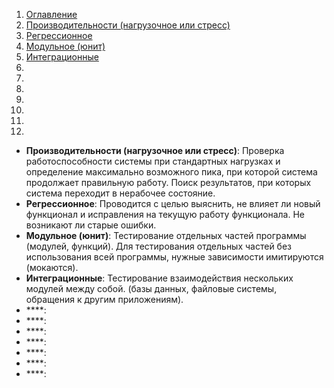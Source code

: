 1. [Оглавление](https://github.com/Nethius/cheatsheet/blob/main/README.md)
1. [Производительности (нагрузочное или стресс)](#1)
1. [Регрессионное ](#2)
1. [Модульное (юнит)](#3)
1. [Интеграционные](#4)
1. [](#5)
1. [](#6)
1. [](#7)
1. [](#8)
1. [](#9)
1. [](#10)
1. [](#11)

* **Производительности (нагрузочное или стресс)**: <a name="1"></a> Проверка работоспособности системы при стандартных нагрузках и определение максимально возможного пика, при которой система продолжает правильную работу. Поиск результатов, при которых система переходит в нерабочее состояние. 
* **Регрессионное**: <a name="2"></a> Проводится с целью выяснить, не влияет ли новый функционал и исправления на текущую работу функционала. Не возникают ли старые ошибки.
* **Модульное (юнит)**: <a name="3"></a> Тестирование отдельных частей программы (модулей, функций). Для тестирования отдельных частей без использования всей программы, нужные зависимости имитируются (мокаются).
* **Интеграционные**: <a name="4"></a> Тестирование взаимодействия нескольких модулей между собой. (базы данных, файловые системы, обращения к другим приложениям).
* ****: <a name="5"></a>
* ****: <a name="6"></a>
* ****: <a name="7"></a>
* ****: <a name="8"></a>
* ****: <a name="9"></a>
* ****: <a name="10"></a>
* ****: <a name="11"></a>